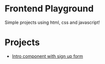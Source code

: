 # Frontend Playground
Simple projects using html, css and javascript!

# Projects
- <a href="./intro-component-with-signup-form">Intro component with sign up form</a>
